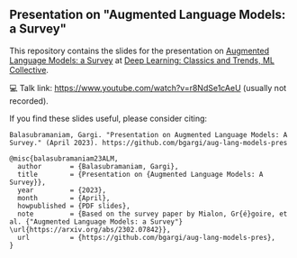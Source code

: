 ## Presentation on "Augmented Language Models: a Survey"

This repository contains the slides for the presentation on [Augmented Language Models: a Survey](https://arxiv.org/abs/2302.07842) at [Deep Learning: Classics and Trends, ML Collective](https://mlcollective.org/dlct/).

💻 Talk link: https://www.youtube.com/watch?v=r8NdSe1cAeU (usually not recorded).

If you find these slides useful, please consider citing:

`Balasubramaniam, Gargi. "Presentation on Augmented Language Models: A Survey." (April 2023). https://github.com/bgargi/aug-lang-models-pres`

```
@misc{balasubramaniam23ALM,
  author       = {Balasubramaniam, Gargi},
  title        = {Presentation on {Augmented Language Models: A Survey}},
  year         = {2023},
  month        = {April},
  howpublished = {PDF slides},
  note         = {Based on the survey paper by Mialon, Gr{é}goire, et al. {"Augmented Language Models: a Survey"} \url{https://arxiv.org/abs/2302.07842}},
  url          = {https://github.com/bgargi/aug-lang-models-pres},
}
```
